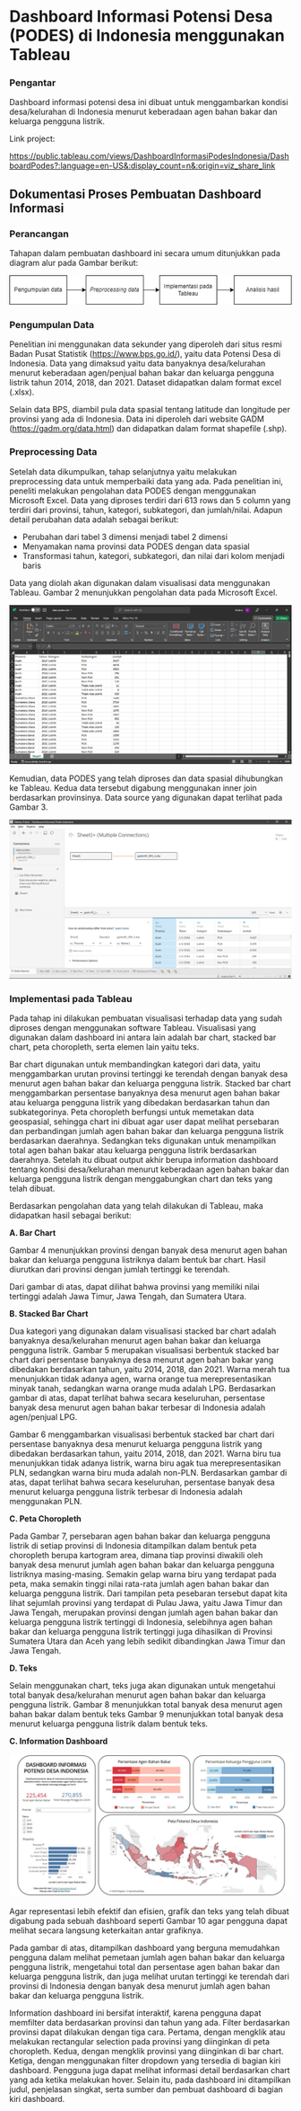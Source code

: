 # Dashboard Informasi Potensi Desa (PODES) di Indonesia menggunakan Tableau


### Pengantar

Dashboard informasi potensi desa ini dibuat untuk menggambarkan kondisi desa/kelurahan di Indonesia menurut keberadaan agen bahan bakar dan keluarga pengguna listrik.

Link project: 

https://public.tableau.com/views/DashboardInformasiPodesIndonesia/DashboardPodes?:language=en-US&:display_count=n&:origin=viz_share_link

## Dokumentasi Proses Pembuatan Dashboard Informasi

### Perancangan

Tahapan dalam pembuatan dashboard ini secara umum ditunjukkan pada diagram alur pada Gambar berikut:

![1. Tahapan penelitian](https://github.com/azahrazhr/uas-visdat/blob/main/images/Gambar1.png?raw=true)

### Pengumpulan Data

Penelitian ini menggunakan data sekunder yang diperoleh dari situs resmi Badan Pusat Statistik (https://www.bps.go.id/), yaitu data Potensi Desa di Indonesia. Data yang dimaksud yaitu data banyaknya desa/kelurahan menurut keberadaan agen/penjual bahan bakar dan keluarga pengguna listrik tahun 2014, 2018, dan 2021. Dataset didapatkan dalam format excel (.xlsx).

Selain data BPS, diambil pula data spasial tentang latitude dan longitude per provinsi yang ada di Indonesia. Data ini diperoleh dari website GADM (https://gadm.org/data.html) dan didapatkan dalam format shapefile (.shp).

### Preprocessing Data

Setelah data dikumpulkan, tahap selanjutnya yaitu melakukan preprocessing data untuk memperbaiki data yang ada. Pada penelitian ini, peneliti melakukan pengolahan data PODES dengan menggunakan Microsoft Excel. Data yang diproses terdiri dari 613 rows dan 5 column yang terdiri dari provinsi, tahun, kategori, subkategori, dan jumlah/nilai. Adapun detail perubahan data adalah sebagai berikut:

* Perubahan dari tabel 3 dimensi menjadi tabel 2 dimensi
* Menyamakan nama provinsi data PODES dengan data spasial
* Transformasi tahun, kategori, subkategori, dan nilai dari kolom menjadi baris

Data yang diolah akan digunakan dalam visualisasi data menggunakan Tableau. Gambar 2 menunjukkan pengolahan data pada Microsoft Excel.

![2. Pengolahan data pada Microsoft Excel](https://github.com/azahrazhr/uas-visdat/blob/main/images/Gambar2.png?raw=true)

Kemudian, data PODES yang telah diproses dan data spasial dihubungkan ke Tableau. Kedua data tersebut digabung menggunakan inner join berdasarkan provinsinya. Data source yang digunakan dapat terlihat pada Gambar 3.

![3. Tampilan data source di Tableau Public](https://github.com/azahrazhr/uas-visdat/blob/main/images/Gambar3.png?raw=true)

### Implementasi pada Tableau

Pada tahap ini dilakukan pembuatan visualisasi terhadap data yang sudah diproses dengan menggunakan software Tableau. Visualisasi yang digunakan dalam dashboard ini antara lain adalah bar chart, stacked bar chart, peta choropleth, serta elemen lain yaitu teks. 

Bar chart digunakan untuk membandingkan kategori dari data, yaitu menggambarkan urutan provinsi tertinggi ke terendah dengan banyak desa menurut agen bahan bakar dan keluarga pengguna listrik. 
Stacked bar chart menggambarkan persentase banyaknya desa menurut agen bahan bakar atau keluarga pengguna listrik yang dibedakan berdasarkan tahun dan subkategorinya. 
Peta choropleth berfungsi untuk memetakan data geospasial, sehingga chart ini dibuat agar user dapat melihat persebaran dan perbandingan jumlah agen bahan bakar dan keluarga pengguna listrik berdasarkan daerahnya. 
Sedangkan teks digunakan untuk menampilkan total agen bahan bakar atau keluarga pengguna listrik berdasarkan daerahnya. Setelah itu dibuat output akhir berupa information dashboard tentang kondisi desa/kelurahan menurut keberadaan agen bahan bakar dan keluarga pengguna listrik dengan menggabungkan chart dan teks yang telah dibuat.  

Berdasarkan pengolahan data yang telah dilakukan di Tableau, maka didapatkan hasil sebagai berikut:

**A. Bar Chart**

Gambar 4 menunjukkan provinsi dengan banyak desa menurut agen bahan bakar dan keluarga pengguna listriknya dalam bentuk bar chart. Hasil diurutkan dari provinsi dengan jumlah tertinggi ke terendah.

Dari gambar di atas, dapat dilihat bahwa provinsi yang memiliki nilai tertinggi adalah Jawa Timur, Jawa Tengah, dan Sumatera Utara.

**B. Stacked Bar Chart**

Dua kategori yang digunakan dalam visualisasi stacked bar chart adalah banyaknya desa/kelurahan menurut agen bahan bakar dan keluarga pengguna listrik. Gambar 5 merupakan visualisasi berbentuk stacked bar chart dari persentase banyaknya desa menurut agen bahan bakar yang dibedakan berdasarkan tahun, yaitu 2014, 2018, dan 2021. Warna merah tua menunjukkan tidak adanya agen, warna orange tua merepresentasikan minyak tanah, sedangkan warna orange muda adalah LPG.
Berdasarkan gambar di atas, dapat terlihat bahwa secara keseluruhan, persentase banyak desa menurut agen bahan bakar terbesar di Indonesia adalah agen/penjual LPG.

Gambar 6 menggambarkan visualisasi berbentuk stacked bar chart dari persentase banyaknya desa menurut keluarga pengguna listrik yang dibedakan berdasarkan tahun, yaitu 2014, 2018, dan 2021. Warna biru tua menunjukkan tidak adanya listrik, warna biru agak tua merepresentasikan PLN, sedangkan warna biru muda adalah non-PLN.
Berdasarkan gambar di atas, dapat terlihat bahwa secara keseluruhan, persentase banyak desa menurut keluarga pengguna listrik terbesar di Indonesia adalah menggunakan PLN.

**C. Peta Choropleth**

Pada Gambar 7, persebaran agen bahan bakar dan keluarga pengguna listrik di setiap provinsi di Indonesia ditampilkan dalam bentuk peta choropleth berupa kartogram area, dimana tiap provinsi diwakili oleh banyak desa menurut jumlah agen bahan bakar dan keluarga pengguna listriknya masing-masing. Semakin gelap warna biru yang terdapat pada peta, maka semakin tinggi nilai rata-rata jumlah agen bahan bakar dan keluarga pengguna listrik.
Dari tampilan peta pesebaran tersebut dapat kita lihat sejumlah provinsi yang terdapat di Pulau Jawa, yaitu Jawa Timur dan Jawa Tengah, merupakan provinsi dengan jumlah agen bahan bakar dan keluarga pengguna listrik tertinggi di Indonesia, selebihnya agen bahan bakar dan keluarga pengguna listrik tertinggi juga dihasilkan di Provinsi Sumatera Utara dan Aceh yang lebih sedikit dibandingkan Jawa Timur dan Jawa Tengah.

**D. Teks**

Selain menggunakan chart, teks juga akan digunakan untuk mengetahui total banyak desa/kelurahan menurut agen bahan bakar dan keluarga pengguna listrik. 
Gambar 8 menunjukkan total banyak desa menurut agen bahan bakar dalam bentuk teks
Gambar 9 menunjukkan total banyak desa menurut keluarga pengguna listrik dalam bentuk teks.

**C. Information Dashboard**

![alt text](https://github.com/azahrazhr/uas-visdat/blob/main/images/Gambar10.jpg?raw=true)

Agar representasi lebih efektif dan efisien, grafik dan teks yang telah dibuat digabung pada sebuah dashboard seperti Gambar 10 agar pengguna dapat melihat secara langsung keterkaitan antar grafiknya.

Pada gambar di atas, ditampilkan dashboard yang berguna memudahkan pengguna dalam melihat pemetaan jumlah agen bahan bakar dan keluarga pengguna listrik, mengetahui total dan persentase agen bahan bakar dan keluarga pengguna listrik, dan juga melihat urutan tertinggi ke terendah dari provinsi di Indonesia dengan banyak desa menurut jumlah agen bahan bakar dan keluarga pengguna listrik.

Information dashboard ini bersifat interaktif, karena pengguna dapat memfilter data berdasarkan provinsi dan tahun yang ada. Filter berdasarkan provinsi dapat dilakukan dengan tiga cara. Pertama, dengan mengklik atau melakukan rectangular selection pada provinsi yang diinginkan di peta choropleth. Kedua, dengan mengklik provinsi yang diinginkan di bar chart. Ketiga, dengan menggunakan filter dropdown yang tersedia di bagian kiri dashboard. Pengguna juga dapat melihat informasi detail berdasarkan chart yang ada ketika melakukan hover. Selain itu, pada dashboard ini ditampilkan judul, penjelasan singkat, serta sumber dan pembuat dashboard di bagian kiri dashboard.
